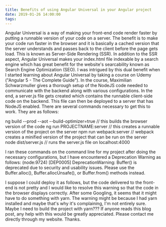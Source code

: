 ```yaml
---
title: Benefits of using Angular Universal in your Angular project
date: 2019-01-26 14:00:00
tags:
---
```


Angular Universal is a way of making your front-end code render faster by putting a runnable version of your code on a server. The benefit is to make your code run faster in the browser and it is basically a cached version that the server understands and passes back to the client before the page gets load. This is known as Server-Side Rendering (SSR). In addition to the SSR aspect, Angular Universal makes your index.html file indexable by a search engine which has great benefit for the website's searcability known as Search Engine Optimization (SEO). 
I was intrigued by this dual benefit when I started learning about Angular Universal by taking a course on Udemy ("Angular 5 - The Complete Guide"). In the course, Maximilian Schwarzmuller gives a thorough setup of the NodeJS code needed to communicate with the backend along with various configurations. In the end, a server.js file gets created which contains the runnable client-side code on the backend. This file can then be deployed to a server that has NodeJS enabled. There are several commands necessary to get this to work. They are as follows:

ng build --prod --aot --build-optimizer=true		// this builds the browser version of the code
ng run PROJECTNAME:server				                // this creates a runnable version of the project on the server
npm run webpack:server					                // webpack creates a minified version of the project that can be run on the server				
node dist/server.js					                    // runs the server.js file on localhost:4000

I ran these commands on the command line for my project after doing the necessary configurations, but I have encountered a Deprecation Warning as follows:
(node:9724) [DEP0005] DeprecationWarning: Buffer() is deprecated due to security and usability issues. Please use the Buffer.alloc(), Buffer.allocUnsafe(), or Buffer.from() methods instead.

I suppose I could deploy it as follows, but the code delivered to the front-end is not pretty and I would like to resolve this warning so that the code in the browser displays correctly. After some Googling, it seems that it might have to do something with yarn. The warning might be because I had yarn installed and maybe that's why it's complaining, I'm not entirely sure. Maybe I need to build the project with yarn??? If anyone reads this blog post, any help with this would be greatly appreciated. Please contact me directly through my website. Thanks.

